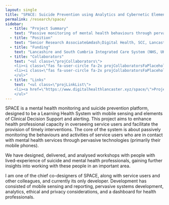 ```yaml
---
layout: single
title: "SPACE: Suicide Prevention using Analytics and Cybernetic Elements"
permalink: /research/space/
sidebar:
  - title: "Project Summary"
    text: "Passive monitoring of mental health behaviours through pervasive technologies to provide earlier support and intervention."
  - title: "Position"
    text: "Senior Research Associate&mdash;Digital Health, SCC, Lancaster University (2018+)"
  - title: "Funding"
    text: "Lancashire and South Cumbria Integrated Care System (NHS, UK)"
  - title: "Collaborators"
    text: "<ul class=\"projCollaborators\">
    <li><i class=\"fas fa-user-circle fa-2x projCollaboratorsFaPlaceholder\" aria-hidden=\"true\"></i>Sumi Helal <i>[Lead]</i></li>
    <li><i class=\"fas fa-user-circle fa-2x projCollaboratorsFaPlaceholder\" aria-hidden=\"true\"></i>Mahsa Honary</li>
    </ul>"
  - title: "Links"
    text: "<ul class=\"projLinkList\">
    <li><a href=\"https://www.digitalhealthlancaster.xyz/space/\">Project Site</a></li>
    </ul>"
---
```


<!-- markdownlint-disable MD033 -->

SPACE is a mental health monitoring and suicide prevention platform, designed to be a Learning Health System with mobile sensing and elements of Clinical Decision Support and alerting. This project aims to enhance health professional capacity in overseeing service users and facilitate the provision of timely interventions. The core of the system is about passively monitoring the behaviours and activities of service users who are in contact with mental health services through pervasive technologies (primarily their mobile phones).

We have designed, delivered, and analysed workshops with people with lived-experience of suicide and mental health professionals, gaining further insights into working with these people in an important area.

I am one of the chief co-designers of SPACE, along with service users and other colleagues, and currently its only developer. Development has consisted of mobile sensing and reporting, pervasive systems development, analytics, ethical and privacy considerations, and a dashboard for health professionals.
